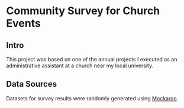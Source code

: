 # Community Survey for Church Events

## Intro

This project was based on one of the annual projects I executed as an administrative assistant at a church near my local university.

## Data Sources

Datasets for survey results were randomly generated using [Mockaroo](https://mockaroo.com/).
